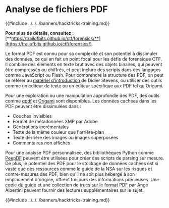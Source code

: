 # Analyse de fichiers PDF

{{#include ../../../banners/hacktricks-training.md}}

**Pour plus de détails, consultez :** [**https://trailofbits.github.io/ctf/forensics/**](https://trailofbits.github.io/ctf/forensics/)

Le format PDF est connu pour sa complexité et son potentiel à dissimuler des données, ce qui en fait un point focal pour les défis de forensique CTF. Il combine des éléments en texte brut avec des objets binaires, qui peuvent être compressés ou chiffrés, et peut inclure des scripts dans des langages comme JavaScript ou Flash. Pour comprendre la structure des PDF, on peut se référer au [matériel d'introduction](https://blog.didierstevens.com/2008/04/09/quickpost-about-the-physical-and-logical-structure-of-pdf-files/) de Didier Stevens, ou utiliser des outils comme un éditeur de texte ou un éditeur spécifique aux PDF tel qu'Origami.

Pour une exploration ou une manipulation approfondie des PDF, des outils comme [qpdf](https://github.com/qpdf/qpdf) et [Origami](https://github.com/mobmewireless/origami-pdf) sont disponibles. Les données cachées dans les PDF peuvent être dissimulées dans :

- Couches invisibles
- Format de métadonnées XMP par Adobe
- Générations incrémentales
- Texte de la même couleur que l'arrière-plan
- Texte derrière des images ou images superposées
- Commentaires non affichés

Pour une analyse PDF personnalisée, des bibliothèques Python comme [PeepDF](https://github.com/jesparza/peepdf) peuvent être utilisées pour créer des scripts de parsing sur mesure. De plus, le potentiel des PDF pour le stockage de données cachées est si vaste que des ressources comme le guide de la NSA sur les risques et contre-mesures des PDF, bien qu'il ne soit plus hébergé à son emplacement d'origine, offrent toujours des informations précieuses. Une [copie du guide](http://www.itsecure.hu/library/file/Biztons%C3%A1gi%20%C3%BAtmutat%C3%B3k/Alkalmaz%C3%A1sok/Hidden%20Data%20and%20Metadata%20in%20Adobe%20PDF%20Files.pdf) et une collection de [trucs sur le format PDF](https://github.com/corkami/docs/blob/master/PDF/PDF.md) par Ange Albertini peuvent fournir des lectures supplémentaires sur le sujet.

{{#include ../../../banners/hacktricks-training.md}}
